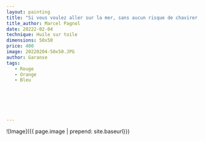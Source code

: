 ```yaml
---
layout: painting
title: "Si vous voulez aller sur la mer, sans aucun risque de chavirer, alors, n’achetez pas un bateau : achetez une île!"  
title_author: Marcel Pagnol  
date: 20222-02-04
technique: Huile sur toile
dimensions: 50x50
price: 400
image: 20220204-50x50.JPG
author: Garanse
tags:
   - Rouge
   - Orange
   - Bleu
  
  
  
  
  
  
---
```

![Image]({{ page.image | prepend: site.baseurl}})

